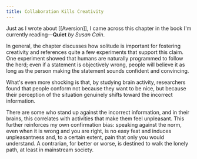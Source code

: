 ```yaml
---
title: Collaboration Kills Creativity
---
```


Just as I wrote about [[Aversion]], I came across this chapter in the book I'm currently reading—**Quiet** _by Susan Cain_.

In general, the chapter discusses how solitude is important for fostering creativity and references quite a few experiments that support this claim. One experiment showed that humans are naturally programmed to follow the herd; even if a statement is objectively wrong, people will believe it as long as the person making the statement sounds confident and convincing.

What's even more shocking is that, by studying brain activity, researchers found that people conform not because they want to be nice, but because their perception of the situation genuinely shifts toward the incorrect information.

There are some who stand up against the incorrect information, and in their brains, this correlates with activities that make them feel unpleasant. This further reinforces my own confirmation bias: speaking against the norm, even when it is wrong and you are right, is no easy feat and induces unpleasantness and, to a certain extent, pain that only you would understand. A contrarian, for better or worse, is destined to walk the lonely path, at least in mainstream society.